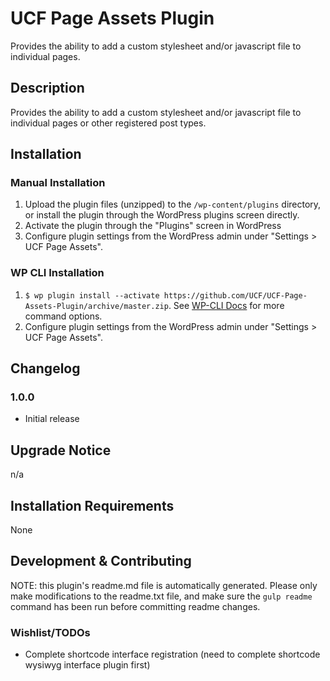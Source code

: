 # UCF Page Assets Plugin #

Provides the ability to add a custom stylesheet and/or javascript file to individual pages.


## Description ##

Provides the ability to add a custom stylesheet and/or javascript file to individual pages or other registered post types.


## Installation ##

### Manual Installation ###
1. Upload the plugin files (unzipped) to the `/wp-content/plugins` directory, or install the plugin through the WordPress plugins screen directly.
2. Activate the plugin through the "Plugins" screen in WordPress
3. Configure plugin settings from the WordPress admin under "Settings > UCF Page Assets".

### WP CLI Installation ###
1. `$ wp plugin install --activate https://github.com/UCF/UCF-Page-Assets-Plugin/archive/master.zip`.  See [WP-CLI Docs](http://wp-cli.org/commands/plugin/install/) for more command options.
2. Configure plugin settings from the WordPress admin under "Settings > UCF Page Assets".


## Changelog ##

### 1.0.0 ###
* Initial release


## Upgrade Notice ##

n/a


## Installation Requirements ##

None


## Development & Contributing ##

NOTE: this plugin's readme.md file is automatically generated.  Please only make modifications to the readme.txt file, and make sure the `gulp readme` command has been run before committing readme changes.

### Wishlist/TODOs ###
* Complete shortcode interface registration (need to complete shortcode wysiwyg interface plugin first)

